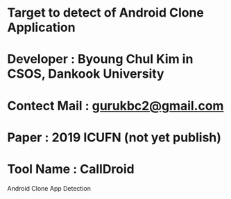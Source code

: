 # Target to detect of Android Clone Application
# Developer : Byoung Chul Kim in CSOS, Dankook University
# Contect Mail : gurukbc2@gmail.com
# Paper : 2019 ICUFN (not yet publish)
# Tool Name : CallDroid

Android Clone App Detection

